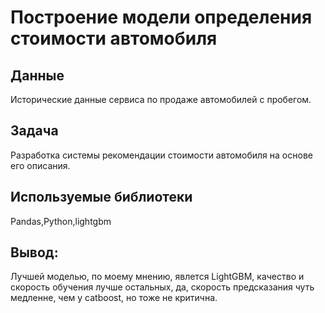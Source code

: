 # Построение модели определения стоимости автомобиля


## Данные

Исторические данные сервиса по продаже автомобилей с пробегом. 

## Задача

Разработка системы рекомендации стоимости автомобиля на основе его описания. 

## Используемые библиотеки
Pandas,Python,lightgbm

## Вывод:
Лучшей моделью, по моему мнению, явлется LightGBM, качество и скорость обучения лучше остальных, да, скорость предсказания чуть медленне, чем у catboost, но тоже не критична.
